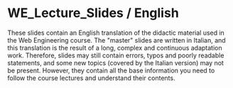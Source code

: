# WE_Lecture_Slides / English

These slides contain an English translation of the didactic material used in the Web Engineering course.
The "master" slides are written in Italian, and this translation is the result of a long, complex and continuous adaptation work.
Therefore, slides may still contain errors, typos and poorly readable statements, and some new topics (covered by the Italian version) may not be present.
However, they contain all the base information you need to follow the course lectures and understand their contents.
